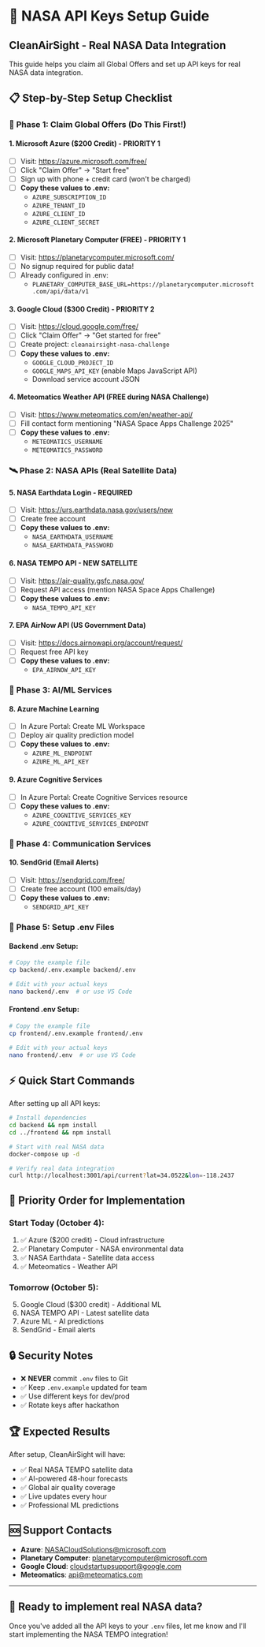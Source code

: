 # 🚀 NASA API Keys Setup Guide
## CleanAirSight - Real NASA Data Integration

This guide helps you claim all Global Offers and set up API keys for real NASA data integration.

## 📋 Step-by-Step Setup Checklist

### 🎯 **Phase 1: Claim Global Offers (Do This First!)**

#### 1. Microsoft Azure ($200 Credit) - **PRIORITY 1**
- [ ] Visit: https://azure.microsoft.com/free/
- [ ] Click "Claim Offer" → "Start free"
- [ ] Sign up with phone + credit card (won't be charged)
- [ ] **Copy these values to .env:**
  - `AZURE_SUBSCRIPTION_ID`
  - `AZURE_TENANT_ID` 
  - `AZURE_CLIENT_ID`
  - `AZURE_CLIENT_SECRET`

#### 2. Microsoft Planetary Computer (FREE) - **PRIORITY 1**
- [ ] Visit: https://planetarycomputer.microsoft.com/
- [ ] No signup required for public data!
- [ ] Already configured in .env:
  - `PLANETARY_COMPUTER_BASE_URL=https://planetarycomputer.microsoft.com/api/data/v1`

#### 3. Google Cloud ($300 Credit) - **PRIORITY 2**
- [ ] Visit: https://cloud.google.com/free/
- [ ] Click "Claim Offer" → "Get started for free"
- [ ] Create project: `cleanairsight-nasa-challenge`
- [ ] **Copy these values to .env:**
  - `GOOGLE_CLOUD_PROJECT_ID`
  - `GOOGLE_MAPS_API_KEY` (enable Maps JavaScript API)
  - Download service account JSON

#### 4. Meteomatics Weather API (FREE during NASA Challenge)
- [ ] Visit: https://www.meteomatics.com/en/weather-api/
- [ ] Fill contact form mentioning "NASA Space Apps Challenge 2025"
- [ ] **Copy these values to .env:**
  - `METEOMATICS_USERNAME`
  - `METEOMATICS_PASSWORD`

### 🛰️ **Phase 2: NASA APIs (Real Satellite Data)**

#### 5. NASA Earthdata Login - **REQUIRED**
- [ ] Visit: https://urs.earthdata.nasa.gov/users/new
- [ ] Create free account
- [ ] **Copy these values to .env:**
  - `NASA_EARTHDATA_USERNAME`
  - `NASA_EARTHDATA_PASSWORD`

#### 6. NASA TEMPO API - **NEW SATELLITE**
- [ ] Visit: https://air-quality.gsfc.nasa.gov/
- [ ] Request API access (mention NASA Space Apps Challenge)
- [ ] **Copy these values to .env:**
  - `NASA_TEMPO_API_KEY`

#### 7. EPA AirNow API (US Government Data)
- [ ] Visit: https://docs.airnowapi.org/account/request/
- [ ] Request free API key
- [ ] **Copy these values to .env:**
  - `EPA_AIRNOW_API_KEY`

### 🤖 **Phase 3: AI/ML Services**

#### 8. Azure Machine Learning
- [ ] In Azure Portal: Create ML Workspace
- [ ] Deploy air quality prediction model
- [ ] **Copy these values to .env:**
  - `AZURE_ML_ENDPOINT`
  - `AZURE_ML_API_KEY`

#### 9. Azure Cognitive Services
- [ ] In Azure Portal: Create Cognitive Services resource
- [ ] **Copy these values to .env:**
  - `AZURE_COGNITIVE_SERVICES_KEY`
  - `AZURE_COGNITIVE_SERVICES_ENDPOINT`

### 📧 **Phase 4: Communication Services**

#### 10. SendGrid (Email Alerts)
- [ ] Visit: https://sendgrid.com/free/
- [ ] Create free account (100 emails/day)
- [ ] **Copy these values to .env:**
  - `SENDGRID_API_KEY`

### 🔧 **Phase 5: Setup .env Files**

#### Backend .env Setup:
```bash
# Copy the example file
cp backend/.env.example backend/.env

# Edit with your actual keys
nano backend/.env  # or use VS Code
```

#### Frontend .env Setup:
```bash
# Copy the example file  
cp frontend/.env.example frontend/.env

# Edit with your actual keys
nano frontend/.env  # or use VS Code
```

## ⚡ **Quick Start Commands**

After setting up all API keys:

```bash
# Install dependencies
cd backend && npm install
cd ../frontend && npm install

# Start with real NASA data
docker-compose up -d

# Verify real data integration
curl http://localhost:3001/api/current?lat=34.0522&lon=-118.2437
```

## 🎯 **Priority Order for Implementation**

### **Start Today (October 4):**
1. ✅ Azure ($200 credit) - Cloud infrastructure
2. ✅ Planetary Computer - NASA environmental data
3. ✅ NASA Earthdata - Satellite data access
4. ✅ Meteomatics - Weather API

### **Tomorrow (October 5):**
5. Google Cloud ($300 credit) - Additional ML
6. NASA TEMPO API - Latest satellite data
7. Azure ML - AI predictions
8. SendGrid - Email alerts

## 🔒 **Security Notes**

- ❌ **NEVER** commit `.env` files to Git
- ✅ Keep `.env.example` updated for team
- ✅ Use different keys for dev/prod
- ✅ Rotate keys after hackathon

## 🏆 **Expected Results**

After setup, CleanAirSight will have:
- ✅ Real NASA TEMPO satellite data
- ✅ AI-powered 48-hour forecasts  
- ✅ Global air quality coverage
- ✅ Live updates every hour
- ✅ Professional ML predictions

## 🆘 **Support Contacts**

- **Azure**: NASACloudSolutions@microsoft.com
- **Planetary Computer**: planetarycomputer@microsoft.com  
- **Google Cloud**: cloudstartupsupport@google.com
- **Meteomatics**: api@meteomatics.com

---

## 🚀 **Ready to implement real NASA data?**

Once you've added all the API keys to your `.env` files, let me know and I'll start implementing the NASA TEMPO integration!
